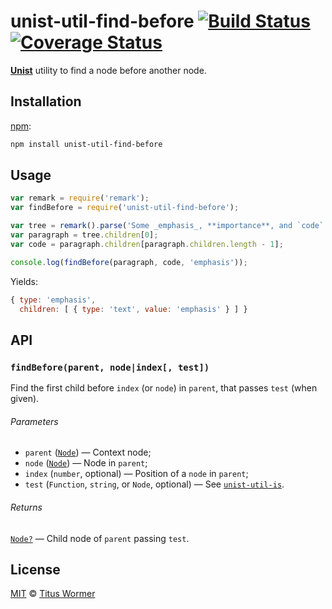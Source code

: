 # unist-util-find-before [![Build Status][travis-badge]][travis] [![Coverage Status][codecov-badge]][codecov]

[**Unist**][unist] utility to find a node before another node.

## Installation

[npm][]:

```bash
npm install unist-util-find-before
```

## Usage

```js
var remark = require('remark');
var findBefore = require('unist-util-find-before');

var tree = remark().parse('Some _emphasis_, **importance**, and `code`.');
var paragraph = tree.children[0];
var code = paragraph.children[paragraph.children.length - 1];

console.log(findBefore(paragraph, code, 'emphasis'));
```

Yields:

```js
{ type: 'emphasis',
  children: [ { type: 'text', value: 'emphasis' } ] }
```

## API

### `findBefore(parent, node|index[, test])`

Find the first child before `index` (or `node`) in `parent`, that passes `test`
(when given).

###### Parameters

*   `parent` ([`Node`][node]) — Context node;
*   `node` ([`Node`][node]) — Node in `parent`;
*   `index` (`number`, optional) — Position of a `node` in `parent`;
*   `test` (`Function`, `string`, or `Node`, optional)
    — See [`unist-util-is`][is].

###### Returns

[`Node?`][node] — Child node of `parent` passing `test`.

## License

[MIT][license] © [Titus Wormer][author]

<!-- Definitions -->

[travis-badge]: https://img.shields.io/travis/syntax-tree/unist-util-find-before.svg

[travis]: https://travis-ci.org/syntax-tree/unist-util-find-before

[codecov-badge]: https://img.shields.io/codecov/c/github/syntax-tree/unist-util-find-before.svg

[codecov]: https://codecov.io/github/syntax-tree/unist-util-find-before

[npm]: https://docs.npmjs.com/cli/install

[license]: LICENSE

[author]: http://wooorm.com

[unist]: https://github.com/syntax-tree/unist

[node]: https://github.com/syntax-tree/unist#node

[is]: https://github.com/syntax-tree/unist-util-is
